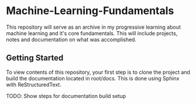 # Machine-Learning-Fundamentals
This repository will serve as an archive in my progressive learning about machine learning and it's core fundamentals. This will include projects, notes and documentation on what was accomplished.

## Getting Started
To view contents of this repository, your first step is to clone the project and build the documentation located in root/docs. This is done using Sphinx with ReStructuredText.

TODO: Show steps for documentation build setup